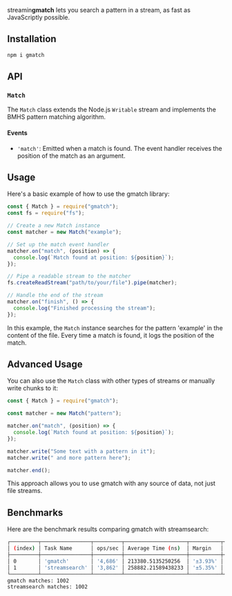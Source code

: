 streamin**gmatch** lets you search a pattern in a stream, as fast as JavaScriptly possible.

## Installation

```sh
npm i gmatch
```

## API

### `Match`

The `Match` class extends the Node.js `Writable` stream and implements the BMHS pattern matching algorithm.

#### Events

- `'match'`: Emitted when a match is found. The event handler receives the position of the match as an argument.

## Usage

Here's a basic example of how to use the gmatch library:

```js
const { Match } = require("gmatch");
const fs = require("fs");

// Create a new Match instance
const matcher = new Match("example");

// Set up the match event handler
matcher.on("match", (position) => {
  console.log(`Match found at position: ${position}`);
});

// Pipe a readable stream to the matcher
fs.createReadStream("path/to/your/file").pipe(matcher);

// Handle the end of the stream
matcher.on("finish", () => {
  console.log("Finished processing the stream");
});
```

In this example, the `Match` instance searches for the pattern 'example' in the content of the file. Every time a match is found, it logs the position of the match.

## Advanced Usage

You can also use the `Match` class with other types of streams or manually write chunks to it:

```js
const { Match } = require("gmatch");

const matcher = new Match("pattern");

matcher.on("match", (position) => {
  console.log(`Match found at position: ${position}`);
});

matcher.write("Some text with a pattern in it");
matcher.write(" and more pattern here");

matcher.end();
```

This approach allows you to use gmatch with any source of data, not just file streams.

## Benchmarks

Here are the benchmark results comparing gmatch with streamsearch:

```sh
┌─────────┬────────────────┬─────────┬────────────────────┬──────────┬─────────┐
│ (index) │ Task Name      │ ops/sec │ Average Time (ns)  │ Margin   │ Samples │
├─────────┼────────────────┼─────────┼────────────────────┼──────────┼─────────┤
│ 0       │ 'gmatch'       │ '4,686' │ 213380.5135250256  │ '±3.93%' │ 4695    │
│ 1       │ 'streamsearch' │ '3,862' │ 258882.21589438233 │ '±5.35%' │ 3863    │
└─────────┴────────────────┴─────────┴────────────────────┴──────────┴─────────┘
gmatch matches: 1002
streamsearch matches: 1002
```
